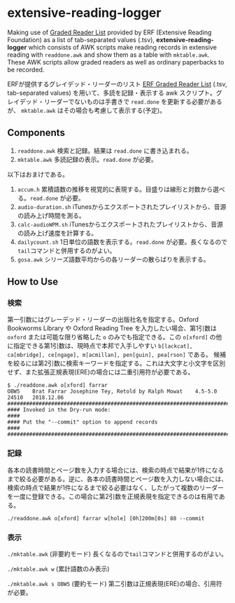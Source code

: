 # extensive-reading-logger

Making use of
[Graded Reader List](https://sites.google.com/site/erfgrlist/)
provided by ERF (Extensive Reading Foundation) as a list of
tab-separated values (.tsv), **extensive-reading-logger** which consists of AWK scripts make reading records in extensive reading with ```readdone.awk```
and show them as a table with ```mktable.awk```. These AWK scripts allow graded readers as well as ordinary paperbacks to be recorded.

ERFが提供するグレイデッド・リーダーのリスト
[ERF Graded Reader List](https://sites.google.com/site/erfgrlist/)
(.tsv, tab-separated values)
を用いて、多読を記録・表示する
awk
スクリプト。グレイデッド・リーダーでないものは手書きで
```read.done```
を更新する必要があるが、
`mktable.awk`
はその場合も考慮して表示する(予定)。


## Components

1. ```readdone.awk``` 検索と記録。結果は ```read.done``` に書き込まれる。
1. ```mktable.awk``` 多読記録の表示。```read.done``` が必要。

以下はおまけである。

1. ```accum.h``` 累積語数の推移を視覚的に表現する。目盛りは線形と対数から選べる。```read.done``` が必要。
1. ```audio-duration.sh``` iTunesからエクスポートされたプレイリストから、音源の読み上げ時間を測る。
1. ```calc-audioWPM.sh``` iTunesからエクスポートされたプレイリストから、音源の読み上げ速度を計算する。
1. ```dailycount.sh``` 1日単位の語数を表示する。```read.done``` が必要。長くなるので```tail```コマンドと併用するのがよい。
1. ```gosa.awk``` シリーズ語数平均からの各リーダーの散らばりを表示する。

## How to Use

### 検索

第一引数にはグレーデッド・リーダーの出版社名を指定する。Oxford Bookworms Library や Oxford Reading Tree を入力したい場合、第1引数は
```oxford```
または可能な限り省略した
```o``` のみでも指定できる。この
```o[xford]```
の他に指定できる第1引数は、現時点で本邦で入手しやすい
```b[lackcat], ca[mbridge], ce[ngage], m[acmillan], pen[guin], pea[rson]```
である。
候補を絞るには第2引数に検索キーワードを指定する。これは大文字と小文字を区別せず、また拡張正規表現(ERE)の場合には二重引用符が必要である。

```
$ ./readdone.awk o[xford] farrar
OBW5	Brat Farrar	Josephine Tey, Retold by Ralph Mowat	4.5-5.0	24510 	2018.12.06
################################################################################
#### Invoked in the Dry-run mode:                                           ####
#### Put the "--commit" option to append records                            ####
################################################################################
```

<!-- `o[xford], penguin(pearson), cambridge, cengage(heinle),
macmillan, blackcat` のみを用意している。 -->

### 記録
各本の読書時間とページ数を入力する場合には、検索の時点で結果が1件になるまで絞る必要がある。逆に、各本の読書時間とページ数を入力しない場合には、検索の時点で結果が1件になるまで絞る必要はなく、したがって複数のリーダーを一度に登録できる。この場合に第2引数を正規表現を指定できるのは有用である。

```./readdone.awk o[xford] farrar w[hole] [0h]200m[0s] 88 --commit```

### 表示

```./mktable.awk``` (非要約モード) 長くなるので```tail```コマンドと併用するのがよい。

```./mktable.awk w``` (累計語数のみ表示)

```./mktable.awk s OBW5``` (要約モード) 第二引数は正規表現(ERE)の場合、引用符が必要。
